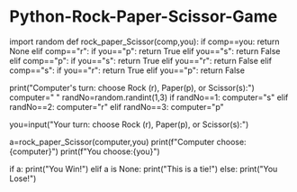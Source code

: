 # Python-Rock-Paper-Scissor-Game
import random
def rock_paper_Scissor(comp,you):
    if comp==you:
        return None
    elif comp=="r":
        if you=="p":
            return True
        elif you=="s":
            return False
    elif comp=="p":
        if you=="s":
            return True
        elif you=="r":
            return False
    elif comp=="s":
        if you=="r":
            return True
        elif you=="p":
            return False
        
print("Computer's turn: choose Rock (r), Paper(p), or Scissor(s):")
computer=" "
randNo=random.randint(1,3)
if randNo==1:
    computer="s"
elif randNo==2:
    computer="r"
elif randNo==3:
    computer="p"

you=input("Your turn: choose Rock (r), Paper(p), or Scissor(s):")

a=rock_paper_Scissor(computer,you)
print(f"Computer choose:{computer}")
print(f"You choose:{you}")

if a:
    print("You Win!")
elif a is None:
    print("This is a tie!")
else:
    print("You Lose!")
